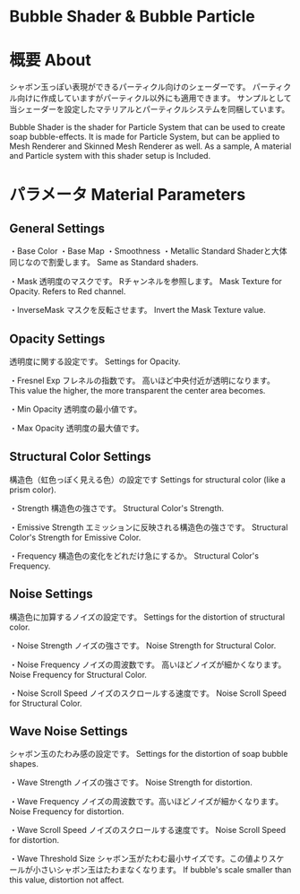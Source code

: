 # Bubble Shader & Bubble Particle

# 概要 About
シャボン玉っぽい表現ができるパーティクル向けのシェーダーです。
パーティクル向けに作成していますがパーティクル以外にも適用できます。
サンプルとして当シェーダーを設定したマテリアルとパーティクルシステムを同梱しています。

Bubble Shader is the shader for Particle System that can be used to create soap bubble-effects.
It is made for Particle System, but can be applied to Mesh Renderer and Skinned Mesh Renderer as well.
As a sample, A material and Particle system with this shader setup is Included.


# パラメータ Material Parameters
## General Settings
・Base Color
・Base Map
・Smoothness
・Metallic
Standard Shaderと大体同じなので割愛します。
Same as Standard shaders.

・Mask
透明度のマスクです。
Rチャンネルを参照します。
Mask Texture for Opacity.
Refers to Red channel.

・InverseMask
マスクを反転させます。
Invert the Mask Texture value.


## Opacity Settings
透明度に関する設定です。
Settings for Opacity.

・Fresnel Exp
フレネルの指数です。
高いほど中央付近が透明になります。
This value the higher, the more transparent the center area becomes.

・Min Opacity
透明度の最小値です。

・Max Opacity
透明度の最大値です。


## Structural Color Settings
構造色（虹色っぽく見える色）の設定です
Settings for structural color (like a prism color).

・Strength
構造色の強さです。
Structural Color's Strength.

・Emissive Strength
エミッションに反映される構造色の強さです。
Structural Color's Strength for Emissive Color.

・Frequency
構造色の変化をどれだけ急にするか。
Structural Color's Frequency.


## Noise Settings
構造色に加算するノイズの設定です。
Settings for the distortion of structural color.

・Noise Strength
ノイズの強さです。
Noise Strength for Structural Color.

・Noise Frequency
ノイズの周波数です。
高いほどノイズが細かくなります。
Noise Frequency for Structural Color.

・Noise Scroll Speed
ノイズのスクロールする速度です。
Noise Scroll Speed for Structural Color.


## Wave Noise Settings
シャボン玉のたわみ感の設定です。
Settings for the distortion of soap bubble shapes.

・Wave Strength
ノイズの強さです。
Noise Strength for distortion.

・Wave Frequency
ノイズの周波数です。高いほどノイズが細かくなります。
Noise Frequency for distortion.

・Wave Scroll Speed
ノイズのスクロールする速度です。
Noise Scroll Speed for distortion.

・Wave Threshold Size
シャボン玉がたわむ最小サイズです。この値よりスケールが小さいシャボン玉はたわまなくなります。
If bubble's scale smaller than this value, distortion not affect.